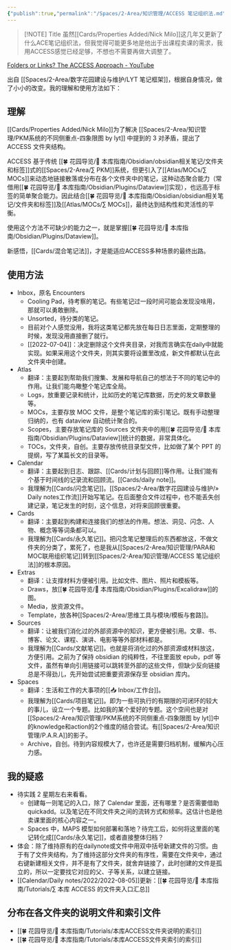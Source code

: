 ```yaml
---
{"publish":true,"permalink":"/Spaces/2-Area/知识管理/ACCESS 笔记组织法.md","title":"ACCESS 笔记组织法","created":"2022-06-22","modified":"2025-07-10","published":"2025-07-10T22:47:02.356+08:00","cssclasses":""}
---
```



> [!NOTE] Title
> 虽然[[Cards/Properties Added/Nick Milo]]这几年又更新了什么ACE笔记组织法，但我觉得可能更多地是他出于出课程卖课的需求，我用ACCESS感觉已经足够，不想也不需要再做大调整了。

[Folders or Links? The ACCESS Approach - YouTube](https://www.youtube.com/watch?v=p0zWJ-TLghw)

出自 [[Spaces/2-Area/数字花园建设与维护/LYT 笔记框架]]，根据自身情况，做了小小的改变。我的理解和使用方法如下：

## 理解

[[Cards/Properties Added/Nick Milo]]为了解决 [[Spaces/2-Area/知识管理/PKM系统的不同侧重点-四象限图 by lyt]] 中提到的 3 对矛盾，提出了 ACCESS 文件夹结构。

ACCESS 基于传统 [[🍀 花园导览/🧰 本库指南/Obsidian/obsidian相关笔记/文件夹和标签]]式的[[Spaces/2-Area/∑ PKM]]系统，但更引入了[[Atlas/MOCs/∑ MOCs]]来动态地链接散落或分布在各个文件夹中的笔记，这种动态聚合能力（常借用[[🍀 花园导览/🧰 本库指南/Obsidian/Plugins/Dataview]]实现），也远高于标签的简单聚合能力。因此结合[[🍀 花园导览/🧰 本库指南/Obsidian/obsidian相关笔记/文件夹和标签]]及[[Atlas/MOCs/∑ MOCs]]，最终达到结构性和灵活性的平衡。

使用这个方法不可缺少的能力之一，就是掌握[[🍀 花园导览/🧰 本库指南/Obsidian/Plugins/Dataview]]。

新感悟，[[Cards/混合笔记法]]，才是能适应ACCESS多种场景的最终出路。

## 使用方法

- Inbox，原名 Encounters
	- Cooling Pad，待考察的笔记。有些笔记过一段时间可能会发现没啥用，那就可以勇敢删除。
	- Unsorted，待分类的笔记。
	- 目前对个人感觉没用，我将这类笔记都先放在每日日志里面，定期整理的时候，发现没用直接删了就行。
	- [[2022-07-04]]：决定删除这个文件夹目录，对我而言确实在daily中就能实现。如果采用这个文件夹，则其实要将设置里改成，新文件都默认在此文件夹中创建。
- Atlas
	- 翻译：主要起到帮助我们搜集、发展和导航自己的想法于不同的笔记中的作用。让我们能鸟瞰整个笔记库全局。
	- Logs，放重要记录和统计，比如历史的笔记库数据，历史的发文章数量等。
	- MOCs，主要存放 MOC 文件，是整个笔记库的索引笔记。既有手动整理归纳的，也有 dataview 自动统计聚合的。
	- Scopes，主要存放笔记库的 Sources 文件夹中的用[[🍀 花园导览/🧰 本库指南/Obsidian/Plugins/Dataview]]统计的数据，非常具体化。
	- TOCs，文件夹，自创。主要存放传统目录型文件，比如做了某个 PPT 的提纲，写了某篇长文的目录等。
- Calendar
	- 翻译：主要起到日志、跟踪、[[Cards/计划与回顾]]等作用。让我们能有个基于时间线的记录流和回顾流。[[Cards/daily note]]。
	- 我理解为[[Cards/闪念笔记]]。[[Spaces/2-Area/数字花园建设与维护/» Daily notes工作流]]开始写笔记。在后面整合文件过程中，也不能丢失创建记录，笔记发生的时刻，这个信息，对将来回顾很重要。
- Cards
	- 翻译：主要起到构建和连接我们的想法的作用。想法、洞见、闪念、人物、概念等等词条都可以。
	- 我理解为[[Cards/永久笔记]]。把闪念笔记整理后的东西都放这，不做文件夹的分类了，累死了，也是我从[[Spaces/2-Area/知识管理/PARA和MOC联用组织笔记]]转到[[Spaces/2-Area/知识管理/ACCESS 笔记组织法]]的根本原因。
- Extras
	- 翻译：让支撑材料方便被引用。比如文件、图片、照片和模板等。
	- Draws，放[[🍀 花园导览/🧰 本库指南/Obsidian/Plugins/Excalidraw]]的图。
	- Media，放资源文件。
	- Template，放各种[[Spaces/2-Area/思维工具与模块/模板与套路]]。
- Sources
	- 翻译：让被我们消化过的外部资源中的知识，更方便被引用。文章、书、博客、论文、课程、演讲、电影等等外部材料都是。
	- 我理解为[[Cards/文献笔记]]。也就是将消化过的外部资源或材料放这，方便引用。之前为了保持 obsidian 的纯粹性，不往里面放 epub，pdf 等文件，虽然有单向引用链接可以跳转至外部的这些文件，但缺少反向链接总是不得劲儿，先开始尝试把重要资源保存至 obsidian 库内。
- Spaces
	- 翻译：生活和工作的大事项的[[📥 Inbox/工作台]]。
	- 我理解为[[Cards/项目笔记]]。即为一些可执行的有期限的可闭环的较大的事儿，设立一个专题。比如我的某个爱好的专题。这个空间也是对[[Spaces/2-Area/知识管理/PKM系统的不同侧重点-四象限图 by lyt]]中的knowledge和action的2个维度的结合尝试。有[[Spaces/2-Area/知识管理/P.A.R.A]]的影子。
	- Archive，自创。待到内容规模大了，也许还是需要归档机制，缓解内心压力感。

## 我的疑惑

- 待实践 2 星期左右来看看。
	- 创建每一则笔记的入口，除了 Calendar 里面，还有哪里？是否需要借助 quickadd。以及笔记在不同文件夹之间的流转方式和频率。这估计也是他卖课里面的核心内容之一。
	- Spaces 中，MAPS 模型如何部署和落地？待完工后，如何将这里面的笔记转化成[[Cards/永久笔记]]，或者直接整体归档？
- 体会：除了维持原有的在dailynote或文件中用双中括号新建文件的习惯。由于有了文件夹结构，为了维持这部分文件夹的有序性，需要在文件夹中，通过右键新建相关文件，并不是有了文件夹，就舍弃链接了，此时创建的文件是孤立的，所以一定要找它对应的父、子等关系，以建立链接。
- [[Calendar/Daily notes/2022/2022-08-05]]更新：[[🍀 花园导览/🧰 本库指南/Tutorials/∑ 本库 ACCESS 的文件夹入口汇总]]

## 分布在各文件夹的说明文件和索引文件

- [[🍀 花园导览/🧰 本库指南/Tutorials/本库ACCESS文件夹说明的索引]]
- [[🍀 花园导览/🧰 本库指南/Tutorials/本库ACCESS文件夹索引的索引]]
